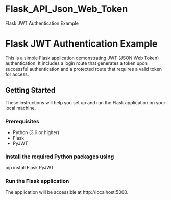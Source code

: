 # Flask_API_Json_Web_Token
Flask JWT Authentication Example
# Flask JWT Authentication Example

This is a simple Flask application demonstrating JWT (JSON Web Token) authentication. It includes a login route that generates a token upon successful authentication and a protected route that requires a valid token for access.

## Getting Started

These instructions will help you set up and run the Flask application on your local machine.

### Prerequisites

- Python (3.6 or higher)
- Flask
- PyJWT

### Install the required Python packages using
pip install Flask PyJWT

### Run the Flask application
The application will be accessible at http://localhost:5000.
